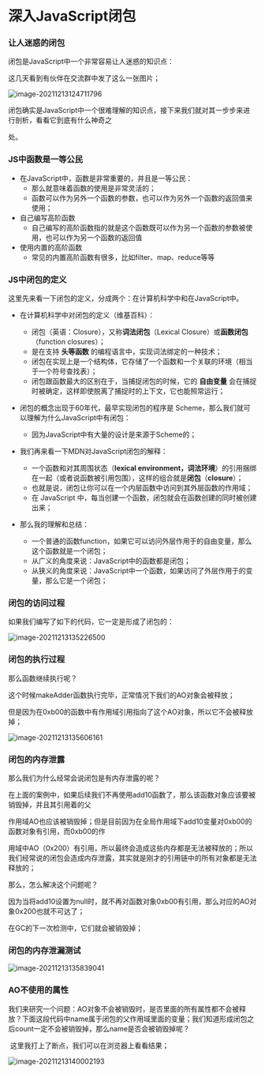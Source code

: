 # 深入JavaScript闭包

### 让人迷惑的闭包

闭包是JavaScript中一个非常容易让人迷惑的知识点： 

这几天看到有伙伴在交流群中发了这么一张图片； 

![image-20211213124711796](C:\Users\HP\AppData\Roaming\Typora\typora-user-images\image-20211213124711796.png)

闭包确实是JavaScript中一个很难理解的知识点，接下来我们就对其一步步来进行剖析，看看它到底有什么神奇之 

处。

### JS中函数是一等公民

- 在JavaScript中，函数是非常重要的，并且是一等公民： 
  - 那么就意味着函数的使用是非常灵活的；
  - 函数可以作为另外一个函数的参数，也可以作为另外一个函数的返回值来使用；
- 自己编写高阶函数
  - 自己编写的高阶函数指的就是这个函数既可以作为另一个函数的参数被使用，也可以作为另一个函数的返回值
- 使用内置的高阶函数
  - 常见的内置高阶函数有很多，比如filter、map、reduce等等

### JS中闭包的定义

这里先来看一下闭包的定义，分成两个：在计算机科学中和在JavaScript中。

- 在计算机科学中对闭包的定义（维基百科）：
  - 闭包（英语：Closure），又称**词法闭包**（Lexical Closure）或**函数闭包**（function closures）；
  - 是在支持 **头等函数** 的编程语言中，实现词法绑定的一种技术；
  - 闭包在实现上是一个结构体，它存储了一个函数和一个关联的环境（相当于一个符号查找表）；
  - 闭包跟函数最大的区别在于，当捕捉闭包的时候，它的 **自由变量** 会在捕捉时被确定，这样即使脱离了捕捉时的上下文，它也能照常运行；

- 闭包的概念出现于60年代，最早实现闭包的程序是 Scheme，那么我们就可以理解为什么JavaScript中有闭包：
  - 因为JavaScript中有大量的设计是来源于Scheme的；

- 我们再来看一下MDN对JavaScript闭包的解释：
  -  一个函数和对其周围状态（**lexical environment，词法环境**）的引用捆绑在一起（或者说函数被引用包围），这样的组合就是**闭包**（**closure**）；
  - 也就是说，闭包让你可以在一个内层函数中访问到其外层函数的作用域；
  - 在 JavaScript 中，每当创建一个函数，闭包就会在函数创建的同时被创建出来；

- 那么我的理解和总结：
  - 一个普通的函数function，如果它可以访问外层作用于的自由变量，那么这个函数就是一个闭包；
  - 从广义的角度来说：JavaScript中的函数都是闭包；
  - 从狭义的角度来说：JavaScript中一个函数，如果访问了外层作用于的变量，那么它是一个闭包；

### 闭包的访问过程

如果我们编写了如下的代码，它一定是形成了闭包的：

![image-20211213135226500](C:\Users\HP\AppData\Roaming\Typora\typora-user-images\image-20211213135226500.png)

### 闭包的执行过程

那么函数继续执行呢？ 

这个时候makeAdder函数执行完毕，正常情况下我们的AO对象会被释放；

但是因为在0xb00的函数中有作用域引用指向了这个AO对象，所以它不会被释放掉；

![image-20211213135606161](C:\Users\HP\AppData\Roaming\Typora\typora-user-images\image-20211213135606161.png)

### 闭包的内存泄露

那么我们为什么经常会说闭包是有内存泄露的呢？ 

​	在上面的案例中，如果后续我们不再使用add10函数了，那么该函数对象应该要被销毁掉，并且其引用着的父 

作用域AO也应该被销毁掉；但是目前因为在全局作用域下add10变量对0xb00的函数对象有引用，而0xb00的作

用域中AO（0x200）有引用，所以最终会造成这些内存都是无法被释放的；所以我们经常说的闭包会造成内存泄露，其实就是刚才的引用链中的所有对象都是无法释放的；

那么，怎么解决这个问题呢？ 

​	因为当将add10设置为null时，就不再对函数对象0xb00有引用，那么对应的AO对象0x200也就不可达了；

在GC的下一次检测中，它们就会被销毁掉；

### 闭包的内存泄漏测试

![image-20211213135839041](C:\Users\HP\AppData\Roaming\Typora\typora-user-images\image-20211213135839041.png)

### AO不使用的属性

​	我们来研究一个问题：AO对象不会被销毁时，是否里面的所有属性都不会被释放？下面这段代码中name属于闭包的父作用域里面的变量；我们知道形成闭包之后count一定不会被销毁掉，那么name是否会被销毁掉呢？ 

​	这里我打上了断点，我们可以在浏览器上看看结果；

![image-20211213140002193](C:\Users\HP\AppData\Roaming\Typora\typora-user-images\image-20211213140002193.png)